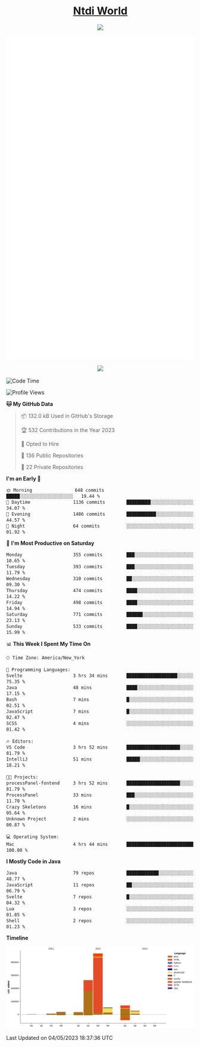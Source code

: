 <h1 align="center"><a href="https://www.ntdi.world">Ntdi World</a></h1>
<p align="center">
  <a href="https://github.com/n-tdi"><img src="https://readme-typing-svg.herokuapp.com?lines=FullStack+Developer;Web+Developer;Open-Source+Enthusiast;Java+Developer;Spigot-API%20Developer;&center=true&width=500&height=50"></a>
</p>

<div align="center">
  <img src="/github-metrics.svg"></img>
  
  <img src="https://komarev.com/ghpvc/?username=n-tdi&color=green"></img>
</div>

<!-- May use later.. idk -->
<!-- <a href="http://www.github.com/n-tdi"><img src="https://github-readme-stats.vercel.app/api?username=n-tdi&show_icons=true&hide=&count_private=true&title_color=0891b2&text_color=ffffff&icon_color=0891b2&bg_color=1c1917&hide_border=true&show_icons=true" alt="n-tdi's GitHub stats" /></a> -->

<!--START_SECTION:waka-->
![Code Time](http://img.shields.io/badge/Code%20Time-246%20hrs%2044%20mins-blue)

![Profile Views](http://img.shields.io/badge/Profile%20Views-2-blue)

**🐱 My GitHub Data** 

> 📦 132.0 kB Used in GitHub's Storage 
 > 
> 🏆 532 Contributions in the Year 2023
 > 
> 💼 Opted to Hire
 > 
> 📜 136 Public Repositories 
 > 
> 🔑 22 Private Repositories 
 > 
**I'm an Early 🐤** 

```text
🌞 Morning                648 commits         █████░░░░░░░░░░░░░░░░░░░░   19.44 % 
🌆 Daytime                1136 commits        █████████░░░░░░░░░░░░░░░░   34.07 % 
🌃 Evening                1486 commits        ███████████░░░░░░░░░░░░░░   44.57 % 
🌙 Night                  64 commits          ░░░░░░░░░░░░░░░░░░░░░░░░░   01.92 % 
```
📅 **I'm Most Productive on Saturday** 

```text
Monday                   355 commits         ███░░░░░░░░░░░░░░░░░░░░░░   10.65 % 
Tuesday                  393 commits         ███░░░░░░░░░░░░░░░░░░░░░░   11.79 % 
Wednesday                310 commits         ██░░░░░░░░░░░░░░░░░░░░░░░   09.30 % 
Thursday                 474 commits         ████░░░░░░░░░░░░░░░░░░░░░   14.22 % 
Friday                   498 commits         ████░░░░░░░░░░░░░░░░░░░░░   14.94 % 
Saturday                 771 commits         ██████░░░░░░░░░░░░░░░░░░░   23.13 % 
Sunday                   533 commits         ████░░░░░░░░░░░░░░░░░░░░░   15.99 % 
```


📊 **This Week I Spent My Time On** 

```text
🕑︎ Time Zone: America/New_York

💬 Programming Languages: 
Svelte                   3 hrs 34 mins       ███████████████████░░░░░░   75.35 % 
Java                     48 mins             ████░░░░░░░░░░░░░░░░░░░░░   17.15 % 
Bash                     7 mins              █░░░░░░░░░░░░░░░░░░░░░░░░   02.51 % 
JavaScript               7 mins              █░░░░░░░░░░░░░░░░░░░░░░░░   02.47 % 
SCSS                     4 mins              ░░░░░░░░░░░░░░░░░░░░░░░░░   01.42 % 

🔥 Editors: 
VS Code                  3 hrs 52 mins       ████████████████████░░░░░   81.79 % 
IntelliJ                 51 mins             █████░░░░░░░░░░░░░░░░░░░░   18.21 % 

🐱‍💻 Projects: 
processPanel-fontend     3 hrs 52 mins       ████████████████████░░░░░   81.79 % 
ProcessPanel             33 mins             ███░░░░░░░░░░░░░░░░░░░░░░   11.70 % 
Crazy Skeletons          16 mins             █░░░░░░░░░░░░░░░░░░░░░░░░   05.64 % 
Unknown Project          2 mins              ░░░░░░░░░░░░░░░░░░░░░░░░░   00.87 % 

💻 Operating System: 
Mac                      4 hrs 44 mins       █████████████████████████   100.00 % 
```

**I Mostly Code in Java** 

```text
Java                     79 repos            ████████████░░░░░░░░░░░░░   48.77 % 
JavaScript               11 repos            ██░░░░░░░░░░░░░░░░░░░░░░░   06.79 % 
Svelte                   7 repos             █░░░░░░░░░░░░░░░░░░░░░░░░   04.32 % 
Lua                      3 repos             ░░░░░░░░░░░░░░░░░░░░░░░░░   01.85 % 
Shell                    2 repos             ░░░░░░░░░░░░░░░░░░░░░░░░░   01.23 % 
```



**Timeline**

![Lines of Code chart](https://raw.githubusercontent.com/n-tdi/n-tdi/main/assets/bar_graph.png)


 Last Updated on 04/05/2023 18:37:36 UTC
<!--END_SECTION:waka-->
